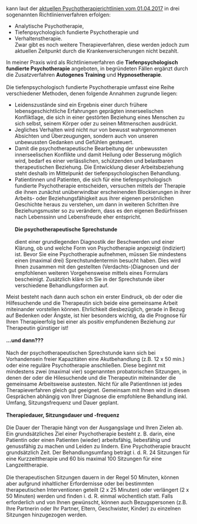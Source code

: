 kann laut der [aktuellen Psychotherapierichtlinien vom 01.04.2017](http://www.kbv.de/media/sp/2016_06_16_PT_RL_2016_11_24_2017_02_16_neu.pdf) in drei sogenannten Richtlinienverfahren erfolgen:<br>
- Analytische Psychotherapie,<br>
- Tiefenpsychologisch fundierte Psychotherapie und<br>
- Verhaltenstherapie.<br>
Zwar gibt es noch weitere Therapieverfahren, diese werden jedoch zum aktuellen Zeitpunkt durch die Krankenversicherungen nicht bezahlt.

In meiner Praxis wird als Richtlinienverfahren die **Tiefenpsychologisch fundierte Psychotherapie** angeboten, in begründeten Fällen ergänzt durch die Zusatzverfahren **Autogenes Training** und **Hypnosetherapie**.
<br><br>
Die tiefenpsychologisch fundierte Psychotherapie umfasst eine Reihe verschiedener Methoden, denen
folgende Annahmen zugrunde liegen:<br>
- Leidenszustände sind ein Ergebnis einer durch frühere lebensgeschichtliche Erfahrungen geprägten innerseelischen Konfliktlage, die sich in einer gestörten Beziehung eines Menschen zu sich selbst, seinem Körper oder zu seinen Mitmenschen ausdrückt.<br>
- Jegliches Verhalten wird nicht nur von bewusst wahrgenommenen Absichten und Überzeugungen,  sondern auch von unseren unbewussten Gedanken und Gefühlen gesteuert.<br>
- Damit die psychotherapeutische Bearbeitung der unbewussten innerseelischen Konflikte und damit Heilung oder Besserung möglich wird, bedarf es einer verlässlichen, schützenden und belastbaren therapeutischen Beziehung. Die Entwicklung dieser Arbeitsbeziehung steht deshalb im Mittelpunkt der tiefenpsychologischen Behandlung.<br>
- Patientinnen und Patienten, die sich für eine tiefenpsychologisch fundierte Psychotherapie entscheiden, versuchen mittels der Therapie die ihnen zunächst unüberwindbar erscheinenden Blockierungen in ihrer Arbeits- oder Beziehungsfähigkeit aus ihrer eigenen persönlichen Geschichte heraus zu verstehen, um dann in weiteren Schritten ihre Beziehungsmuster so zu verändern, dass es den eigenen Bedürfnissen nach Lebenssinn und Lebensfreude eher entspricht.
<br><br>
**Die psychotherapeutische Sprechstunde**
<br><br>
dient einer grundlegenden Diagnostik der Beschwerden und einer Klärung, ob und welche Form von Psychotherapie angezeigt (indiziert) ist. Bevor Sie eine Psychotherapie aufnehmen, müssen Sie mindestens einen (maximal drei) Sprechstundentermin besucht haben. Dies wird Ihnen zusammen mit den gestellten (Verdachts-)Diagnosen und der empfohlenen weiteren Vorgehensweise mittels eines Formulars bescheinigt.
Zusätzlich kläre ich Sie in der Sprechstunde über verschiedene Behandlungsformen auf.

Meist besteht nach dann auch schon ein erster Eindruck, ob der oder die Hilfesuchende und die Therapeutin sich beide eine gemeinsame Arbeit miteinander vorstellen können. Ehrlichkeit diesbezüglich, gerade in Bezug auf Bedenken oder Ängste, ist hier besonders wichtig, da die Prognose für Ihren Therapieerfolg bei einer als positiv empfundenen Beziehung zur Therapeutin günstiger ist!
<br><br>
**...und dann???**
<br><br>
Nach der psychotherapeutischen Sprechstunde kann sich bei Vorhandensein freier Kapazitäten eine Akutbehandlung (z.B. 12 x 50 min.) oder eine reguläre Psychotherapie anschließen. Diese beginnt mit mindestens zwei (maximal vier) sogenannten probatorischen Sitzungen, in denen der oder die Hilesuchende und die Therapeutin miteinander die gemeinsame Arbeitsweise austesten. Nicht für alle PatientInnen ist jedes Therapieverfahren gleich gut geeignet. Gemeinsam mit Ihnen wird in diesen Gesprächen abhängig von Ihrer Diagnose die empfohlene Behandlung inkl. Umfang, Sitzungsfrequenz und Dauer geplant.
<br><br>
**Therapiedauer, Sitzungsdauer und -frequenz**
<br><br>
Die Dauer der Therapie hängt von der Ausgangslage und Ihren Zielen ab. Ein grundsätzliches Ziel einer Psychotherapie besteht z. B. darin, eine Patientin oder einen Patienten (wieder) arbeitsfähig, liebesfähig und genussfähig zu machen und Leiden zu lindern. Eine Psychotherapie braucht grundsätzlich Zeit. Der Behandlungsumfang beträgt i. d. R. 24 Sitzungen für eine Kurzzeittherapie und 60 bis maximal 100 Sitzungen für eine Langzeittherapie.
<br><br>
Die therapeutischen Sitzungen dauern in der Regel 50 Minuten, können aber aufgrund inhaltlicher Erfordernisse oder bei bestimmten
therapeutischen Interventionen geteilt (2 x 25 Minuten) oder verlängert (2 x 50 Minuten) werden und finden i. d. R. einmal
wöchentlich statt. Falls erforderlich und von Ihnen gewünscht, können auch Bezugspersonen (z.B. Ihre Partnerin oder Ihr Partner, Eltern, Geschwister, Kinder) zu einzelnen Sitzungen hinzugezogen werden.
